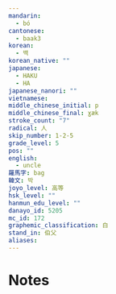 ```yaml
---
mandarin:
  - bó
cantonese:
  - baak3
korean:
  - 백
korean_native: ""
japanese:
  - HAKU
  - HA
japanese_nanori: ""
vietnamese:
middle_chinese_initial: p
middle_chinese_final: ɣæk
stroke_count: "7"
radical: 人
skip_number: 1-2-5
grade_level: 5
pos: ""
english:
  - uncle
羅馬字: bag
韓文: 박
joyo_level: 高等
hsk_level: ""
hanmun_edu_level: ""
danayo_id: 5205
mc_id: 172
graphemic_classification: 白
stand_in: 伯父
aliases:
---
```


# Notes
